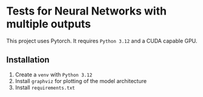 # Tests for Neural Networks with multiple outputs
This project uses Pytorch. It requires `Python 3.12` and a CUDA capable GPU.

## Installation
1. Create a `venv` with `Python 3.12`
2. Install `graphviz` for plotting of the model architecture
3. Install `requirements.txt`